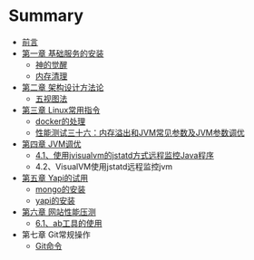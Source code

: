 # Summary

* [前言](README.md)
* [第一章  基础服务的安装](di-yi-zhang.md)
  * [神的觉醒](/docs/oper/cmd/netstat-oper.md)
  * [内存清理](/docs/oper/sonar/study.md)
* [第二章 架构设计方法论](shou-dao.md)
  * [五视图法](/docs/structure/design.md)
* [第三章 Linux常用指令](linuxchang-yong-zhi-ling.md)
  * [docker的处理](linuxchang-yong-zhi-ling/shou-dao.md)
  * [性能测试三十六：内存溢出和JVM常见参数及JVM参数调优](/linux-ivm-tuning.md)
* [第四章 JVM调优](di-si-zhang-jvm-diao-you.md)
  * [4.1、使用jvisualvm的jstatd方式远程监控Java程序](413001-shi-yong-jvisualvm-de-jstatd-fang-shi-yuan-cheng-jian-kong-java-cheng-xu.md)
  * 4.2、VisualVM使用jstatd远程监控jvm
* [第五章 Yapi的试用](di-wu-zhang-yapi-de-shi-yong.md)
  * [mongo的安装](di-wu-zhang-yapi-de-shi-yong/mongode-an-zhuang.md)
  * [yapi的安装](di-wu-zhang-yapi-de-shi-yong/yapide-an-zhuang.md)
* [第六章 网站性能压测](di-liu-zhang-wang-zhan-xing-neng-ya-ce.md)
  * [6.1、ab工具的使用](di-liu-zhang-wang-zhan-xing-neng-ya-ce/61abgong-ju-de-shi-yong.md)
* 第七章  Git常规操作
  * [Git命令](gitming-ling.md)

